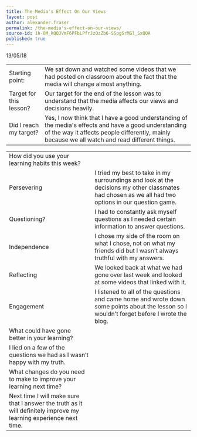 ```yaml
---
title: The Media's Effect On Our Views
layout: post
author: alexander.fraser
permalink: /the-media's-effect-on-our-views/
source-id: 1h-OM_kQQJVmF6PFbLPfrJzOzZb6-SSpgSrMGl_SxQQA
published: true
---
```

13/05/18
<table>
  <tr>
    <td>Starting point:</td>
    <td>We sat down and watched some videos that we had posted on classroom about the fact that the media will change almost anything.</td>
  </tr>
  <tr>
    <td>Target for this lesson?</td>
    <td>Our target for the end of the lesson was to understand that the media affects our views and decisions heavily. </td>
  </tr>
  <tr>
    <td>Did I reach my target? </td>
    <td>Yes, I now think that I have a good understanding of the media's effects and have a good understanding of the way it affects people differently, mainly because we all watch and read different things. </td>
  </tr>
</table>


<table>
  <tr>
    <td>How did you use your learning habits this week?</td>
    <td></td>
  </tr>
  <tr>
    <td>Persevering</td>
    <td>I tried my best to take in my surroundings and look at the decisions my other classmates had chosen as we all had two options in our question game.</td>
  </tr>
  <tr>
    <td>Questioning?</td>
    <td>I had to constantly ask myself questions as I needed certain information to answer questions.</td>
  </tr>
  <tr>
    <td>Independence</td>
    <td>I chose my side of the room on what I chose, not on what my friends did but I wasn't always truthful with my answers. </td>
  </tr>
  <tr>
    <td>Reflecting</td>
    <td>We looked back at what we had gone over last week and looked at some videos that linked with it.</td>
  </tr>
  <tr>
    <td>Engagement</td>
    <td>I listened to all of the questions and came home and wrote down some points about the lesson so I wouldn’t forget before I wrote the blog.</td>
  </tr>
  <tr>
    <td>What could have gone better in your learning?</td>
    <td></td>
  </tr>
  <tr>
    <td>I lied on a few of the questions we had as I wasn’t happy with my truth.</td>
    <td></td>
  </tr>
  <tr>
    <td>What changes do you need to make to improve your learning next time?</td>
    <td></td>
  </tr>
  <tr>
    <td>Next time I will make sure that I answer the truth as it will definitely improve my learning experience next time.</td>
    <td></td>
  </tr>
</table>



